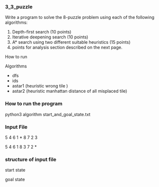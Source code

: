 ### 3_3_puzzle
Write a program to solve the 8-puzzle problem using each of the following algorithms:
1. Depth-first search (10 points)
2. Iterative deepening search (10 points)
3. A* search using two different suitable heuristics (15 points)
4. points for analysis section described on the next page.
   
   



How to run

Algorithms

- dfs
- ids
- astar1 (heuristic wrong tile  )
- astar2 (heuristic manhattan distance of all misplaced tile)

### How to run the program
python3 algorithm start_and_goal_state.txt

### Input File
5 4 6 1 * 8 7 2 3

5 4 6 1 8 3 7 2 *

### structure of input file
start state

goal state